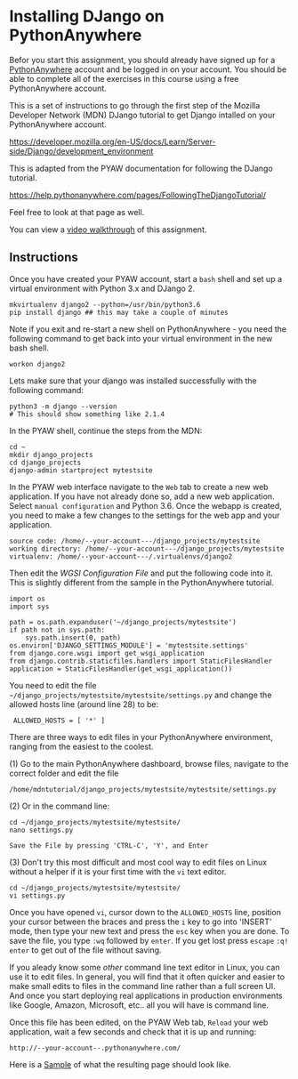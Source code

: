 Installing DJango on PythonAnywhere
===================================

Befor you start this assignment, you should already have signed up for a 
<a href="https://www.pythonanywhere.com" target="_blank">PythonAnywhere</a>
account and be logged in on your account.  You should be able to complete all
of the exercises in this course using a free PythonAnywhere account.

This is a set of instructions to go through the first step of the 
Mozilla Developer Network (MDN) DJango tutorial to get 
Django intalled on your PythonAnywhere account.

https://developer.mozilla.org/en-US/docs/Learn/Server-side/Django/development_environment

This is adapted from the PYAW documentation for following the DJango tutorial.

https://help.pythonanywhere.com/pages/FollowingTheDjangoTutorial/

Feel free to look at that page as well.

You can view a
<a href="https://www.youtube.com/watch?v=lPpIubhqWR4&index=2&list=PLlRFEj9H3Oj5e-EH0t3kXrcdygrL9-u-Z"
 targt="_blank">video walkthrough</a> of this assignment.

Instructions
------------

Once you have created your PYAW account, start a `bash` shell
and set up a virtual environment with Python 3.x and DJango 2.

    mkvirtualenv django2 --python=/usr/bin/python3.6
    pip install django ## this may take a couple of minutes

Note if you exit and re-start a new shell on PythonAnywhere - you need the following command
to get back into your virtual environment in the new bash shell.

    workon django2

Lets make sure that your django was installed successfully with the following command:

    python3 -m django --version
    # This should show something like 2.1.4 

In the PYAW shell, continue the steps from the MDN:

    cd ~
    mkdir django_projects
    cd django_projects
    django-admin startproject mytestsite

In the PYAW web interface navigate to the `Web` tab to create a new web application.  If you
have not already done so, add a new web application.  Select `manual configuration` and Python
3.6.  Once the webapp is created, you need to make a few changes to the settings for the web
app and your application.

    source code: /home/--your-account---/django_projects/mytestsite
    working directory: /home/--your-account---/django_projects/mytestsite
    virtualenv: /home/--your-account---/.virtualenvs/django2

Then edit the *WGSI Configuration File* and put the following code into it.
This is slightly different from the sample in the PythonAnywhere tutorial.

    import os
    import sys

    path = os.path.expanduser('~/django_projects/mytestsite')
    if path not in sys.path:
        sys.path.insert(0, path)
    os.environ['DJANGO_SETTINGS_MODULE'] = 'mytestsite.settings'
    from django.core.wsgi import get_wsgi_application
    from django.contrib.staticfiles.handlers import StaticFilesHandler
    application = StaticFilesHandler(get_wsgi_application())

You need to edit the file `~/django_projects/mytestsite/mytestsite/settings.py` and change
the allowed hosts line (around line 28) to be:

     ALLOWED_HOSTS = [ '*' ]                                                                                                        

There are three ways to edit files in your PythonAnywhere environment, ranging from the easiest
to the coolest.

(1) Go to the main PythonAnywhere dashboard, browse files, navigate to the correct folder and edit the file

    /home/mdntutorial/django_projects/mytestsite/mytestsite/settings.py

(2) Or in the command line:

    cd ~/django_projects/mytestsite/mytestsite/
    nano settings.py

    Save the File by pressing 'CTRL-C', 'Y', and Enter

(3) Don't try this most difficult and most cool way to edit files on Linux without a helper
if it is your first time with the `vi` text editor.
    
    cd ~/django_projects/mytestsite/mytestsite/
    vi settings.py

Once you have opened `vi`, cursor down to the `ALLOWED_HOSTS` line,
position your cursor between the braces and press the
`i` key to go into 'INSERT' mode, then type your new text and press the `esc` key when you are
done.  To save the file, you type `:wq` followed by `enter`.  If you get lost press `escape` `:q!`
`enter` to get out of the file without saving.

If you aleady know some _other_ command line text editor in Linux, you can use it to edit files.  In general,
you will find that it often quicker and easier to make small edits to files in the command line
rather than a full screen UI.  And once you start deploying real applications in production
environments like Google, Amazon, Microsoft, etc.. all you will have is command line.

Once this file has been edited, on the PYAW Web tab, `Reload` your web application, wait a few seconds and check
that it is up and running:

    http://--your-account--.pythonanywhere.com/

Here is a
<a href="paw_install/paw-webapp.png" target="_blank">Sample</a>
of what the resulting page should look like.
